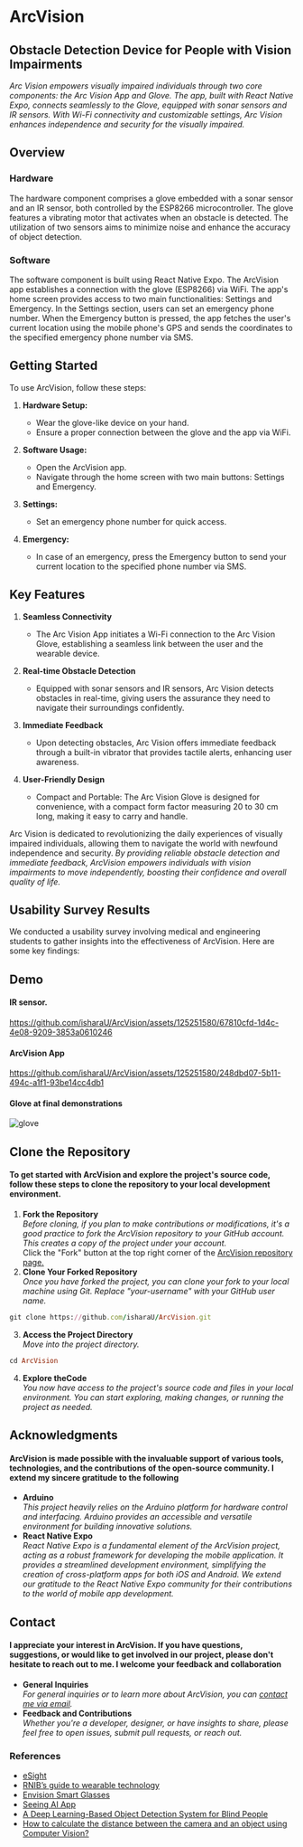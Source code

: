 # ArcVision
## Obstacle Detection Device for People with Vision Impairments
_Arc Vision empowers visually impaired individuals through two core components: the Arc Vision App and Glove. The app, built with React Native Expo, connects seamlessly to the Glove, equipped with sonar sensors and IR sensors. With Wi-Fi connectivity and customizable settings, Arc Vision enhances independence and security for the visually impaired._
  
## Overview

### Hardware

The hardware component comprises a glove embedded with a sonar sensor and an IR sensor, both controlled by the ESP8266 microcontroller. The glove features a vibrating motor that activates when an obstacle is detected. The utilization of two sensors aims to minimize noise and enhance the accuracy of object detection.

### Software

The software component is built using React Native Expo. The ArcVision app establishes a connection with the glove (ESP8266) via WiFi. The app's home screen provides access to two main functionalities: Settings and Emergency. In the Settings section, users can set an emergency phone number. When the Emergency button is pressed, the app fetches the user's current location using the mobile phone's GPS and sends the coordinates to the specified emergency phone number via SMS.

## Getting Started

To use ArcVision, follow these steps:

1. **Hardware Setup:**
   - Wear the glove-like device on your hand.
   - Ensure a proper connection between the glove and the app via WiFi.

2. **Software Usage:**
   - Open the ArcVision app.
   - Navigate through the home screen with two main buttons: Settings and Emergency.

3. **Settings:**
   - Set an emergency phone number for quick access.

4. **Emergency:**
   - In case of an emergency, press the Emergency button to send your current location to the specified phone number via SMS.



## Key Features

1. **Seamless Connectivity**
   - The Arc Vision App initiates a Wi-Fi connection to the Arc Vision Glove, establishing a seamless link between the user and the wearable device.

2. **Real-time Obstacle Detection**
   - Equipped with sonar sensors and IR sensors, Arc Vision detects obstacles in real-time, giving users the assurance they need to navigate their surroundings confidently.

3. **Immediate Feedback**
   - Upon detecting obstacles, Arc Vision offers immediate feedback through a built-in vibrator that provides tactile alerts, enhancing user awareness.

4. **User-Friendly Design**
   - Compact and Portable: The Arc Vision Glove is designed for convenience, with a compact form factor measuring 20 to 30 cm long, making it easy to carry and handle.

Arc Vision is dedicated to revolutionizing the daily experiences of visually impaired individuals, allowing them to navigate the world with newfound independence and security.
_By providing reliable obstacle detection and immediate feedback, ArcVision empowers individuals with vision impairments to move independently, boosting their confidence and overall quality of life._

## Usability Survey Results
We conducted a usability survey involving medical and engineering students to gather insights into the effectiveness of ArcVision. Here are some key findings:

## Demo
#### IR sensor.
https://github.com/isharaU/ArcVision/assets/125251580/67810cfd-1d4c-4e08-9209-3853a0610246

#### ArcVision App
https://github.com/isharaU/ArcVision/assets/125251580/248dbd07-5b11-494c-a1f1-93be14cc4db1

#### Glove at final demonstrations
![glove](https://github.com/isharaU/ArcVision/assets/125251580/0624c6bf-4f9e-47bf-8e39-1b855f8a9a8c)


## Clone the Repository
#### To get started with ArcVision and explore the project's source code, follow these steps to clone the repository to your local development environment.
 1. **Fork the Repository** <br>
 _Before cloning, if you plan to make contributions or modifications, it's a good practice to fork the ArcVision repository to your GitHub account. This creates a copy of the project under your account._ <br>
Click the "Fork" button at the top right corner of the [ArcVision repository page.](https://github.com/isharaU/ArcVision)
 1. **Clone Your Forked Repository** <br>
_Once you have forked the project, you can clone your fork to your local machine using Git. Replace "your-username" with your GitHub user name._
```ruby
git clone https://github.com/isharaU/ArcVision.git
```
 3. **Access the Project Directory** <br>
_Move into the project directory._
```ruby
cd ArcVision
```
4. **Explore theCode** <br>
   _You now have access to the project's source code and files in your local environment. You can start exploring, making changes, or running the project as needed._

## Acknowledgments
#### ArcVision is made possible with the invaluable support of various tools, technologies, and the contributions of the open-source community. I extend my sincere gratitude to the following
+  **Arduino** <br>
_This project heavily relies on the Arduino platform for hardware control and interfacing. Arduino provides an accessible and versatile environment for building innovative solutions._
+  **React Native Expo** <br>
_React Native Expo is a fundamental element of the ArcVision project, acting as a robust framework for developing the mobile application. It provides a streamlined development environment, simplifying the creation of cross-platform apps for both iOS and Android. We extend our gratitude to the React Native Expo community for their contributions to the world of mobile app development._

## Contact
#### I appreciate your interest in ArcVision. If you have questions, suggestions, or would like to get involved in our project, please don't hesitate to reach out to me. I welcome your feedback and collaboration
+  **General Inquiries** <br>
_For general inquiries or to learn more about ArcVision, you can [contact me via email](mailto:uditha.20@cse.mrt.ac.lk)._
+  **Feedback and Contributions** <br>
 _Whether you're a developer, designer, or have insights to share, please feel free to open issues, submit pull requests, or reach out._

### References
- [eSight](https://www.esighteyewear.com/)
- [RNIB’s guide to wearable technology](https://www.rnib.org.uk/living-with-sight-loss/assistive-aids-and-technology/tech-support-and-information/wearable-technology-smart-glasses-and-head-mounted-cameras/)
- [Envision Smart Glasses](https://www.forbes.com/sites/gusalexiou/2021/01/28/envision-ai-glasses--a-game-changer-in-helping-blind-people-master-their-environment/)
- [Seeing AI App](https://news.microsoft.com/apac/2020/12/03/seeing-ai-empowers-people-who-are-blind-or-with-low-vision-for-everyday-life/)
- [A Deep Learning-Based Object Detection System for Blind People](https://link.springer.com/chapter/10.1007/978-981-16-1773-7_18)
- [How to calculate the distance between the camera and an object using Computer Vision?](https://ai.stackexchange.com/questions/25074/how-to-calculate-the-distance-between-the-camera-and-an-object-using-computer-vi)
